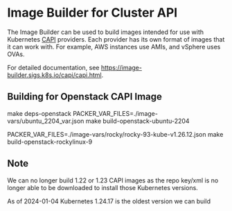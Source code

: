 # Image Builder for Cluster API

The Image Builder can be used to build images intended for use with Kubernetes [CAPI](https://cluster-api.sigs.k8s.io/) providers. Each provider has its own format of images that it can work with. For example, AWS instances use AMIs, and vSphere uses OVAs.

For detailed documentation, see https://image-builder.sigs.k8s.io/capi/capi.html.

## Building for Openstack CAPI Image

make deps-openstack
PACKER_VAR_FILES=./image-vars/ubuntu_2204_var.json make build-openstack-ubuntu-2204

PACKER_VAR_FILES=./image-vars/rocky/rocky-93-kube-v1.26.12.json make build-openstack-rockylinux-9

## Note

We can no longer build 1.22 or 1.23 CAPI images as the repo key/xml is no longer able to be downloaded to install those Kubernetes versions.

As of 2024-01-04 Kubernetes 1.24.17 is the oldest version we can build
